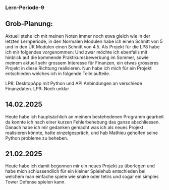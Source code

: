 ### Lern-Periode-9
## Grob-Planung:
Aktuell stehe ich mit meinen Noten immer noch etwa gleich wie in der letzten Lernperiode, in den Normalen Modulen habe ich einen Schnitt von 5 und in den ÜK Modulen einen Schnitt von 4.5. Als Projekt für die LP8 habe ich mir folgendes vorgenommen: Und zwar möchte ich ebenfalls mit hinblick auf die kommende Praktikumsbewerbung im Sommer, sowie meinem aktuell sehr grossem Interesse für Finanzen, ein etwas grösseres Projekt in diese Richtung realisieren. Nun habe ich mich für ein Projekt entschieden welches ich in folgende Teile aufteile.

LP8: DesktopApp mit Python und API Anbindungen an verschiede Finanzdaten. LP9: Noch unklar

## 14.02.2025
Heute habe ich hauptsächlich an meinem bestehedenen Programm gearbeit da konnte ich nach einer kurzen Fehlerbehebung das ganze abschliessen. Danach habe ich mir gedanken gemacht was ich als neues Projekt realisieren könnte, hatte einzelgespräch, und hab Mathieu geholfen seine Python probleme zu beheben.

## 21.02.2025
Heute habe ich damit begonnen mir ein neues Projekt zu überlegen und habe mich schlussendlich für ein kleiner Spielehub entschieden bei welchem man einfache spiele wie snake oder tetris und sogar ein simples Tower Defense spielen kann.
